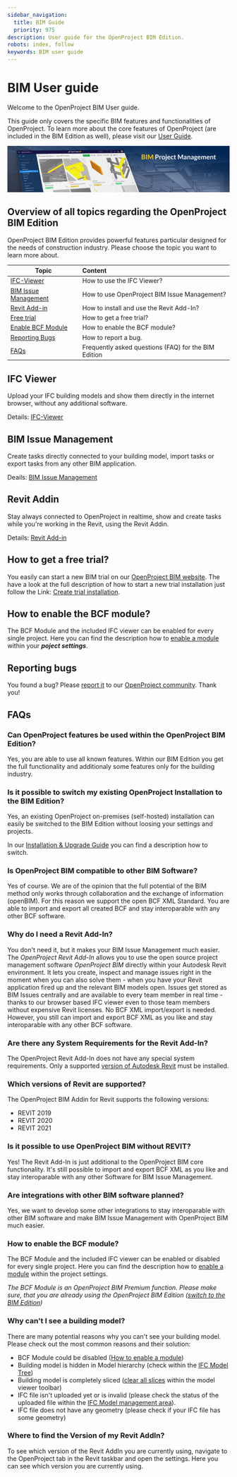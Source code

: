 ```yaml
---
sidebar_navigation:
  title: BIM Guide
  priority: 975
description: User guide for the OpenProject BIM Edition.
robots: index, follow
keywords: BIM user guide
---
```

# BIM User guide

Welcome to the OpenProject BIM User guide.

This guide only covers the specific BIM features and functionalities of OpenProject. To learn more about the core features of OpenProject (are included in the BIM Edition as well), please visit our [User Guide](/.../user-guide/). 

![BIM Project Management](demo_project_teaser_bim.jpg)



## Overview of all topics regarding the OpenProject BIM Edition

OpenProject BIM Edition provides powerful features particular designed for the needs of construction industry. Please choose the topic you want to learn more about.

| Topic                                               | Content                                              |
| --------------------------------------------------- | :--------------------------------------------------- |
| [IFC-Viewer](./ifc-viewer)                          | How to use the IFC Viewer?                           |
| [BIM Issue Management](./bim-issue-management)      | How to use OpenProject BIM Issue Management?         |
| [Revit Add-in](./revit-add-in)                      | How to install and use the Revit Add-In?             |
| [Free trial](#how-to-get-a-new-trial?)              | How to get a free trial?                             |
| [Enable BCF Module](#how-to-enable-the-bcf-module?) | How to enable the BCF module?                        |
| [Reporting Bugs](#reporting-bugs)                   | How to report a bug.                                 |
| [FAQs](#faqs)                                       | Frequently asked questions (FAQ) for the BIM Edition |



## IFC Viewer

Upload your IFC building models and show them directly in the internet browser, without any additional software.

Details: [IFC-Viewer](./ifc-viewer)



## BIM Issue Management

Create tasks directly connected to your building model, import tasks or export tasks from any other BIM application.

Deails: [BIM Issue Management](./bim-issue-management)



## Revit Addin

Stay always connected to OpenProject in realtime, show and create tasks while you're working in the Revit, using the Revit Addin.

Details: [Revit Add-in](./revit-add-in)



## How to get a free trial?

You easily can start a new BIM trial on our [OpenProject BIM website](https://www.openproject.org/bim-project-management/). The have a look at the full description of how to start a new trial installation just follow the Link: [Create trial installation](/.../enterprise-guide/enterprise-cloud-guide/create-cloud-trial/).



## How to enable the BCF module?

The BCF Module and the included IFC viewer can be enabled for every single project. Here you can find the description how to [enable a module](/.../user-guide/projects/project-settings/modules/) within your ***poject settings***.



## Reporting bugs

You found a bug? Please [report it](https://docs.openproject.org/development/report-a-bug) to our [OpenProject community](https://community.openproject.com/projects/revit-add-in). Thank you!



## FAQs



### Can OpenProject features be used within the OpenProject BIM Edition?

Yes, you are able to use all known features. Within our BIM Edition you get the full functionality and additionaly some features only for the building industry.



### Is it possible to switch my existing OpenProject Installation to the BIM Edition?

Yes, an existing OpenProject on-premises (self-hosted) installation can easily be switched to the BIM Edition without loosing your settings and projects.

In our [Installation & Upgrade Guide](/.../installation-and-operations/changing-to-bim-edition) you can find a description how to switch.



### Is OpenProject BIM compatible to other BIM Software?

Yes of course. We are of the opinion that the full potential of the BIM method only works through collaboration and the exchange of information (openBIM). For this reason we support the open BCF XML Standard. You are able to import and export all created BCF and stay interoparable with any other BCF software.



### Why do I need a Revit Add-In?

You don't need it, but it makes your BIM Issue Management much easier. The *OpenProject Revit Add-In* allows you to use the open source project management software *OpenProject BIM* directly within your Autodesk Revit environment. It lets you create, inspect and manage issues right in the moment when you can also solve them - when you have your Revit application fired up and the relevant BIM models open. Issues get stored as BIM Issues centrally and are available to every team member in real time - thanks to our browser based IFC viewer even to those team members without expensive Revit licenses. No BCF XML import/export is needed. However, you still can import and export BCF XML as you like and stay interoparable with any other BCF software.



### Are there any System Requirements for the Revit Add-In?

The OpenProject Revit Add-In does not have any special system requirements. Only a supported [version of Autodesk Revit](#which-versions-of-Revit-are-supported?) must be installed. 



### Which versions of Revit are supported?

The OpenProject BIM Addin for Revit supports the following versions:

- REVIT 2019 
- REVIT 2020 
- REVIT 2021



### Is it possible to use OpenProject BIM without REVIT?

Yes! The Revit Add-In is just additional to the OpenProject BIM core functionality. It's still possible to import and export BCF XML as you like and stay interoparable with any other Software for BIM Issue Management.



### Are integrations with other BIM software planned?

Yes, we want to develop some other integrations to stay interoparable with other BIM software and make BIM Issue Management with OpenProject BIM much easier.



### How to enable the BCF module?

The BCF Module and the included IFC viewer can be enabled or disabled for every single project. Here you can find the description how to [enable a module](/.../user-guide/projects/project-settings/modules/) within the project settings. 

*The BCF Module is an OpenProject BIM Premium function. Please make sure, that you are already using the OpenProject BIM Edition ([switch to the BIM Edition](/.../installation-and-operations/changing-to-bim-edition))*

 

### Why can't I see a building model?

There are many potential reasons why you can't see your building model. Please check out the most common reasons and their solution:

- BCF Module could be disabled ([How to enable a module](/.../user-guide/projects/project-settings/modules/))
- Building model is hidden in Model hierarchy (check within the [IFC Model Tree](/ifc-viewer/#show-or-hide-elements-or-models))
- Building model is completely sliced ([clear all slices](/ifc-viewer/#slice) within the model viewer toolbar)
- IFC file isn't uploaded yet or is invalid (please check the status of the uploaded file within the [IFC Model management area](.../ifc-viewer/#import-and-export-ifc-models)).
- IFC file does not have any geometry (please check if your IFC file has some geometry)



### Where to find the Version of my Revit AddIn?

To see which version of the Revit AddIn you are currently using, navigate to the OpenProject tab in the Revit taskbar and open the settings. Here you can see which version you are currently using.

